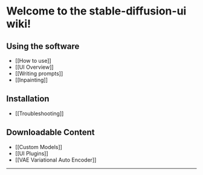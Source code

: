 # Welcome to the stable-diffusion-ui wiki!

## Using the software
*  [[How to use]]
*  [[UI Overview]]
*  [[Writing prompts]]
*  [[Inpainting]]

## Installation
*  [[Troubleshooting]]

## Downloadable Content
* [[Custom Models]]
* [[UI Plugins]]
* [[VAE Variational Auto Encoder]]

***